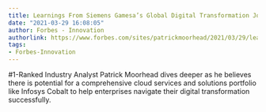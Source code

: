 ```yaml
---
title: Learnings From Siemens Gamesa’s Global Digital Transformation Journey
date: "2021-03-29 16:08:05"
author: Forbes - Innovation
authorlink: https://www.forbes.com/sites/patrickmoorhead/2021/03/29/learnings-from-siemens-gamesas-global-digital-transformation-journey/
tags:
- Forbes-Innovation
---
```

#1-Ranked Industry Analyst Patrick Moorhead dives deeper as he believes there is potential for a comprehensive cloud services and solutions portfolio like Infosys Cobalt to help enterprises navigate their digital transformation successfully.